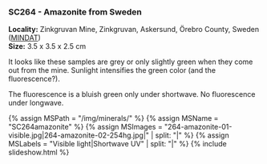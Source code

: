 
### <a name="SC264"></a> SC264 - Amazonite from Sweden

**Locality:** Zinkgruvan Mine, Zinkgruvan, Askersund, Örebro County, Sweden ([MINDAT](https://www.mindat.org/loc-10005.html))  
**Size:** 3.5 x 3.5 x 2.5 cm  

It looks like these samples are grey or only slightly green when they come out
from the mine. Sunlight intensifies the green color (and the fluorescence?).

The fluorescence is a bluish green only under shortwave. No fluorescence under
longwave.

{% assign MSPath = "/img/minerals/" %}
{% assign MSName = "SC264amazonite" %}
{% assign MSImages = "264-amazonite-01-visible.jpg|264-amazonite-02-254hg.jpg|" | split: "|" %}
{% assign MSLabels = "Visible light|Shortwave UV" | split: "|" %}
{% include slideshow.html %}


